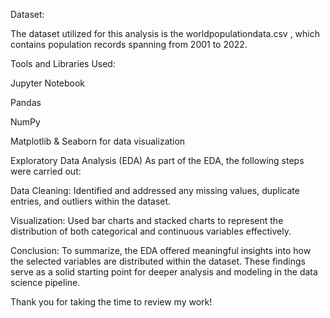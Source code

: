 




Dataset:

The dataset utilized for this analysis is the worldpopulationdata.csv , which contains population records spanning from 2001 to 2022.

Tools and Libraries Used:

Jupyter Notebook

Pandas

NumPy

Matplotlib & Seaborn for data visualization

Exploratory Data Analysis (EDA)
As part of the EDA, the following steps were carried out:

Data Cleaning: Identified and addressed any missing values, duplicate entries, and outliers within the dataset.

Visualization: Used bar charts and stacked charts to represent the distribution of both categorical and continuous variables effectively.

Conclusion:
To summarize, the EDA offered meaningful insights into how the selected variables are distributed within the dataset. These findings serve as a solid starting point for deeper analysis and modeling in the data science pipeline.

Thank you for taking the time to review my work!
